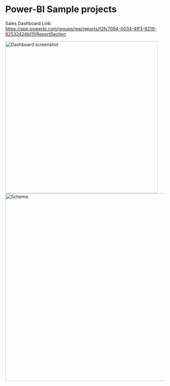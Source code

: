 # Power-BI Sample projects

Sales Dashboard Link: https://app.powerbi.com/groups/me/reports/f2fc7094-0034-4ff3-9219-92532424b11f/ReportSection



<img width="481" alt="Dashboard screenshot" src="https://user-images.githubusercontent.com/41443395/170075881-1b5b5477-9b5b-430b-a90d-8ff41693d771.png">
<img width="593" alt="Schema" src="https://user-images.githubusercontent.com/41443395/170076026-ecb666ff-930d-4a6c-81a3-6dfc91fe0850.png">
